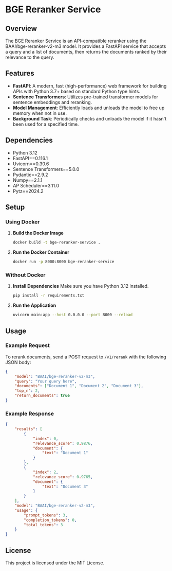 
# BGE Reranker Service

## Overview
The BGE Reranker Service is an API-compatible reranker using the BAAI/bge-reranker-v2-m3 model. It provides a FastAPI service that accepts a query and a list of documents, then returns the documents ranked by their relevance to the query.

## Features
- **FastAPI**: A modern, fast (high-performance) web framework for building APIs with Python 3.7+ based on standard Python type hints.
- **Sentence Transformers**: Utilizes pre-trained transformer models for sentence embeddings and reranking.
- **Model Management**: Efficiently loads and unloads the model to free up memory when not in use.
- **Background Task**: Periodically checks and unloads the model if it hasn't been used for a specified time.

## Dependencies
- Python 3.12
- FastAPI==0.116.1
- Uvicorn==0.30.6
- Sentence Transformers==5.0.0
- Pydantic==2.9.2
- Numpy==2.1.1
- AP Scheduler==3.11.0
- Pytz==2024.2

## Setup

### Using Docker
1. **Build the Docker Image**
   ```bash
   docker build -t bge-reranker-service .
   ```

2. **Run the Docker Container**
   ```bash
   docker run -p 8000:8000 bge-reranker-service
   ```

### Without Docker
1. **Install Dependencies**
   Make sure you have Python 3.12 installed.
   ```bash
   pip install -r requirements.txt
   ```

2. **Run the Application**
   ```bash
   uvicorn main:app --host 0.0.0.0 --port 8000 --reload
   ```

## Usage

### Example Request
To rerank documents, send a POST request to `/v1/rerank` with the following JSON body:
```json
{
    "model": "BAAI/bge-reranker-v2-m3",
    "query": "Your query here",
    "documents": ["Document 1", "Document 2", "Document 3"],
    "top_n": 2,
    "return_documents": true
}
```

### Example Response
```json
{
    "results": [
        {
            "index": 0,
            "relevance_score": 0.9876,
            "document": {
                "text": "Document 1"
            }
        },
        {
            "index": 2,
            "relevance_score": 0.9765,
            "document": {
                "text": "Document 3"
            }
        }
    ],
    "model": "BAAI/bge-reranker-v2-m3",
    "usage": {
        "prompt_tokens": 3,
        "completion_tokens": 0,
        "total_tokens": 3
    }
}
```

## License
This project is licensed under the MIT License.

